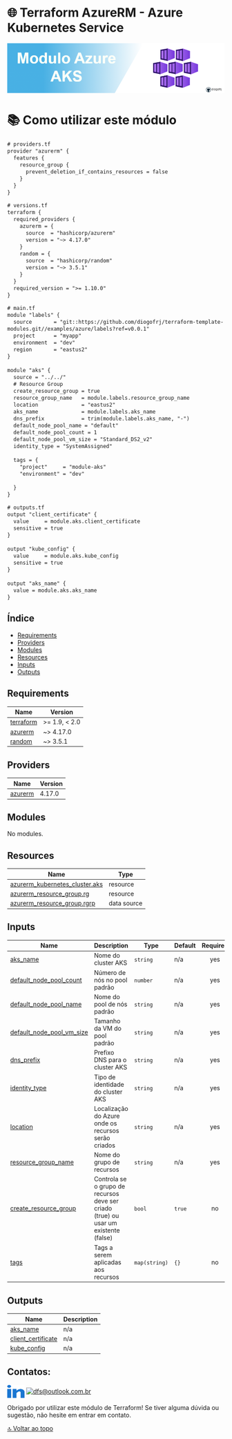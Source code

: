 <!-- BEGIN_TF_DOCS -->
<!-- Título do Módulo -->
# 🌐 Terraform AzureRM - Azure Kubernetes Service

![Banner](docs/images/Module-banner.png)

# 📚 Como utilizar este módulo

```hcl
# providers.tf
provider "azurerm" {
  features {
    resource_group {
      prevent_deletion_if_contains_resources = false
    }
  }
}
```

```hcl
# versions.tf
terraform {
  required_providers {
    azurerm = {
      source  = "hashicorp/azurerm"
      version = "~> 4.17.0"
    }
    random = {
      source  = "hashicorp/random"
      version = "~> 3.5.1"
    }
  }
  required_version = ">= 1.10.0"
}
```

```hcl
# main.tf
module "labels" {
  source       = "git::https://github.com/diogofrj/terraform-template-modules.git//examples/azure/labels?ref=v0.0.1"
  project      = "myapp"
  environment  = "dev"
  region       = "eastus2"
}

module "aks" {
  source = "../../"
  # Resource Group
  create_resource_group = true
  resource_group_name   = module.labels.resource_group_name
  location              = "eastus2"
  aks_name              = module.labels.aks_name
  dns_prefix            = trim(module.labels.aks_name, "-")
  default_node_pool_name = "default"
  default_node_pool_count = 1
  default_node_pool_vm_size = "Standard_DS2_v2"
  identity_type = "SystemAssigned"

  tags = {
    "project"     = "module-aks"
    "environment" = "dev"

  }
}
```
```hcl
# outputs.tf
output "client_certificate" {
  value     = module.aks.client_certificate
  sensitive = true
}

output "kube_config" {
  value     = module.aks.kube_config
  sensitive = true
}

output "aks_name" {
  value = module.aks.aks_name
}
```

## Índice

- [Requirements](#requirements)
- [Providers](#providers)
- [Modules](#modules)
- [Resources](#resources)
- [Inputs](#inputs)
- [Outputs](#outputs)

## Requirements

| Name | Version |
|------|---------|
| <a name="requirement_terraform"></a> [terraform](#requirement\_terraform) | >= 1.9, < 2.0 |
| <a name="requirement_azurerm"></a> [azurerm](#requirement\_azurerm) | ~> 4.17.0 |
| <a name="requirement_random"></a> [random](#requirement\_random) | ~> 3.5.1 |

## Providers

| Name | Version |
|------|---------|
| <a name="provider_azurerm"></a> [azurerm](#provider\_azurerm) | 4.17.0 |

## Modules

No modules.

## Resources

| Name | Type |
|------|------|
| [azurerm_kubernetes_cluster.aks](https://registry.terraform.io/providers/hashicorp/azurerm/latest/docs/resources/kubernetes_cluster) | resource |
| [azurerm_resource_group.rg](https://registry.terraform.io/providers/hashicorp/azurerm/latest/docs/resources/resource_group) | resource |
| [azurerm_resource_group.rgrp](https://registry.terraform.io/providers/hashicorp/azurerm/latest/docs/data-sources/resource_group) | data source |

## Inputs

| Name | Description | Type | Default | Required |
|------|-------------|------|---------|:--------:|
| <a name="input_aks_name"></a> [aks\_name](#input\_aks\_name) | Nome do cluster AKS | `string` | n/a | yes |
| <a name="input_default_node_pool_count"></a> [default\_node\_pool\_count](#input\_default\_node\_pool\_count) | Número de nós no pool padrão | `number` | n/a | yes |
| <a name="input_default_node_pool_name"></a> [default\_node\_pool\_name](#input\_default\_node\_pool\_name) | Nome do pool de nós padrão | `string` | n/a | yes |
| <a name="input_default_node_pool_vm_size"></a> [default\_node\_pool\_vm\_size](#input\_default\_node\_pool\_vm\_size) | Tamanho da VM do pool padrão | `string` | n/a | yes |
| <a name="input_dns_prefix"></a> [dns\_prefix](#input\_dns\_prefix) | Prefixo DNS para o cluster AKS | `string` | n/a | yes |
| <a name="input_identity_type"></a> [identity\_type](#input\_identity\_type) | Tipo de identidade do cluster AKS | `string` | n/a | yes |
| <a name="input_location"></a> [location](#input\_location) | Localização do Azure onde os recursos serão criados | `string` | n/a | yes |
| <a name="input_resource_group_name"></a> [resource\_group\_name](#input\_resource\_group\_name) | Nome do grupo de recursos | `string` | n/a | yes |
| <a name="input_create_resource_group"></a> [create\_resource\_group](#input\_create\_resource\_group) | Controla se o grupo de recursos deve ser criado (true) ou usar um existente (false) | `bool` | `true` | no |
| <a name="input_tags"></a> [tags](#input\_tags) | Tags a serem aplicadas aos recursos | `map(string)` | `{}` | no |

## Outputs

| Name | Description |
|------|-------------|
| <a name="output_aks_name"></a> [aks\_name](#output\_aks\_name) | n/a |
| <a name="output_client_certificate"></a> [client\_certificate](#output\_client\_certificate) | n/a |
| <a name="output_kube_config"></a> [kube\_config](#output\_kube\_config) | n/a |

<h2 align="left">Contatos:</h2>
<p align="left">
    <a href="https://linkedin.com/in/diogofernandesrj" target="blank"><img align="center" src="https://raw.githubusercontent.com/diogofrj/misc/main/images/Social/linked-in-alt.svg" alt="diogofernandesrj" height="30" width="40" /></a>
    <a href="mailto:dfs@outlook.com.br" target="blank"><img align="center" src="https://img.icons8.com/?size=48&id=OumT4lIcOllS&format=png" alt="dfs@outlook.com.br" height="30" width="40" /></a>
</p>

Obrigado por utilizar este módulo de Terraform! Se tiver alguma dúvida ou sugestão, não hesite em entrar em contato.

[🔝 Voltar ao topo](#footer)
<!-- END_TF_DOCS -->

